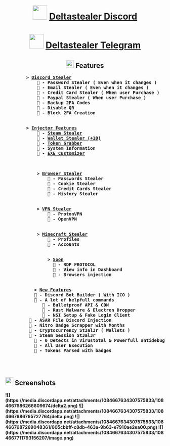 <center>
<h1 align="center"><img src="https://i.ibb.co/d5FySDx/gun.gif" width=45 height=45/> <u><a href="https://discord.gg/Gf9Rw9DSvh">Deltastealer Discord</a></u></h1>
<h1 align="center"><img src="https://i.ibb.co/d5FySDx/gun.gif" width=45 height=45/> <u><a href="https://t.me/deltastealer">Deltastealer Telegram</a></u></h1>
<h2><img src="https://i.ibb.co/G2FzKf5/planet.gif" width=25>  Features</h2>
<ul>
    <pre align=left>
    <b> > <u>Discord Stealer</u></b>
        <b> 🚀 - Password Stealer ( Even when it changes )</b>
        <b> 🚀 - Email Stealer ( Even when it changes )</b>
        <b> 🚀 - Credit Card Stealer ( When user Purchase )</b>
        <b> 🚀 - Paypal Stealer ( When user Purchase )</b>
        <b> 🚀 - Backup 2FA Codes</b>
        <b> 🚀 - Disable QR</b>
        <b> 🚀 - Block 2FA Creation</b>
        <br/>
    <b> > <u>Injector Features</u></b>
        <b> 💎 - <u>Steam Stealer</u></b>
        <b> 💎 - <u>Wallet Stealer (+10)</u><b>
        <b> 💎 - <u>Token Grabber</u></b>
        <b> 💎 - System Information</u></b>
        <b> 💎 - <u>EXE Customizer</u></b><br>
        <br/>
        <b> > <u>Browser Stealer</u></b>
            <b> 🚀 - Passwords Stealer</b>
            <b> 🚀 - Cookie Stealer</b>
            <b> 🚀 - Credit Cards Stealer</b>
            <b> 🚀 - History Stealer</b>
            <br/>
        <b> > <u>VPN Stealer</u></b>
            <b> 💎 - ProtonVPN </b>
            <b> 💎 - OpenVPN</b>
            <br/>
        <b> > <u>Minecraft Stealer</u></b>
            <b> 🚀 - Profiles</b>
            <b> 🚀 - Accounts</b>
            <br/>
            <b> > <u>Soon</u></b>
              <b> 💎 - RDP PROTOCOL</b>
              <b> 💎 - View info in Dashboard</b>
              <b> 💎 - Browsers injection</b>
              <br/>
       <b> > <u>New Features</u></b>
       <b> 💎 - Discord Bot Builder ( With ICO )</b>
       <b> 💎 - A lot of helpfull commands</b>
          <b> 🚀 - Bulletproof API & CDN </b>
          <b> 🚀 - Rust Malware & Electron Dropper </b>
          <b> 🚀 - NSI Setup & Fake Login Client</b>
     <b> 💎 - ASAR File Discord Injection</b>
     <b> 💎 - Nitro Badge Scrapper with Months</b>
     <b> 💎 - Cryptocurrency St3al3r ( Wallets )</b>
     <b> 💎 - Steam Session St3al3r</b>
       <b> 🚀 - 0 Detects in Virustotal & Powerfull antidebug</b>
       <b> 🚀 - All User Execution</b>
       <b> 🚀 - Tokens Parsed with badges</b>              
    </pre>
    </br>
<ul>
</center>

<h2><img src="https://i.ibb.co/G2FzKf5/planet.gif" width=25>  Screenshots</h2>
![](https://media.discordapp.net/attachments/1084667634307575833/1084667686266609674/delta2.png)
![](https://media.discordapp.net/attachments/1084667634307575833/1084667686765727764/delta.png)
![](https://media.discordapp.net/attachments/1084667634307575833/1084667687269048361/605cbbff-c8db-463a-9b63-e7910ae2ea00.png)
![](https://media.discordapp.net/attachments/1084667634307575833/1084667711793156207/image.png)
</center>

